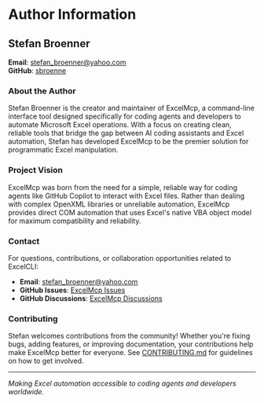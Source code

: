 # Author Information

## Stefan Broenner

**Email**: [stefan_broenner@yahoo.com](mailto:stefan_broenner@yahoo.com)  
**GitHub**: [sbroenne](https://github.com/sbroenne)

### About the Author

Stefan Broenner is the creator and maintainer of ExcelMcp, a command-line interface tool designed specifically for coding agents and developers to automate Microsoft Excel operations. With a focus on creating clean, reliable tools that bridge the gap between AI coding assistants and Excel automation, Stefan has developed ExcelMcp to be the premier solution for programmatic Excel manipulation.

### Project Vision

ExcelMcp was born from the need for a simple, reliable way for coding agents like GitHub Copilot to interact with Excel files. Rather than dealing with complex OpenXML libraries or unreliable automation, ExcelMcp provides direct COM automation that uses Excel's native VBA object model for maximum compatibility and reliability.

### Contact

For questions, contributions, or collaboration opportunities related to ExcelCLI:

- **Email**: [stefan_broenner@yahoo.com](mailto:stefan_broenner@yahoo.com)
- **GitHub Issues**: [ExcelMcp Issues](https://github.com/sbroenne/mcp-server-excel/issues)
- **GitHub Discussions**: [ExcelMcp Discussions](https://github.com/sbroenne/mcp-server-excel/discussions)

### Contributing

Stefan welcomes contributions from the community! Whether you're fixing bugs, adding features, or improving documentation, your contributions help make ExcelMcp better for everyone. See [CONTRIBUTING.md](CONTRIBUTING.md) for guidelines on how to get involved.

---

*Making Excel automation accessible to coding agents and developers worldwide.*
